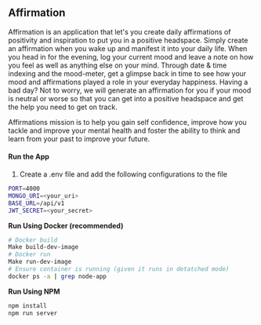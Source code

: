 ## Affirmation

Affirmation is an application that let's you create daily affirmations of positivity and inspiration to put you in a positive headspace. Simply create an affirmation when you wake up and manifest it into your daily life. When you head in for the evening, log your current mood and leave a note on how you feel as well as anything else on your mind. Through date & time indexing and the mood-meter, get a glimpse back in time to see how your mood and affirmations played a role in your everyday happiness. Having a bad day? Not to worry, we will generate an affirmation for you if your mood is neutral or worse so that you can get into a positive headspace and get the help you need to get on track.

Affirmations mission is to help you gain self confidence, improve how you tackle and improve your mental health and foster the ability to think and learn from your past to improve your future.

#### Run the App

1. Create a .env file and add the following configurations to the file

```bash
PORT=4000
MONGO_URI=<your_uri>
BASE_URL=/api/v1
JWT_SECRET=<your_secret>
```

**Run Using Docker (recommended)**

```bash
# Docker build
Make build-dev-image
# Docker run
Make run-dev-image
# Ensure container is running (given it runs in detatched mode)
docker ps -a | grep node-app
```

**Run Using NPM**

```bash
npm install
npm run server
```

